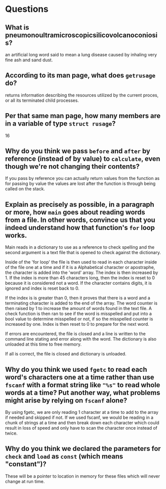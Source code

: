 # Questions

## What is pneumonoultramicroscopicsilicovolcanoconiosis?

an artificial long word said to mean a lung disease caused by inhaling very fine ash and sand dust.

## According to its man page, what does `getrusage` do?

returns information describing the resources utilized by the current proces, or all its terminated child processes. 

## Per that same man page, how many members are in a variable of type `struct rusage`?

16

## Why do you think we pass `before` and `after` by reference (instead of by value) to `calculate`, even though we're not changing their contents?

If you pass by reference you can actually return values from the function as for passing by value the values are lost after the function is through being called on the stack. 

## Explain as precisely as possible, in a paragraph or more, how `main` goes about reading words from a file. In other words, convince us that you indeed understand how that function's `for` loop works.

Main reads in a dictionary to use as a reference to check spelling and the second argument is a text file that is opened to check against the dictionary. 

Inside of the 'for loop' the file is then used to read in each character inside of the file one at a time and if it is a Alphabetical character or apostraphe, the character is added into the 'word' array. The index is then increased by 1. If the index is more than 45 characters long, then the index is reset to 0 because it is considered not a word. 
If the character contains digits, it is ignored and index is reset back to 0. 

If the index is is greater than 0, then it proves that there is a word and a terminating character is added to the end of the array. The word counter is then raised by 1 to increase the amount of words found in the text file. A check function is then ran to see if the word is misspelled and put into a bool value to determine misspelled or not, if so the misspelled counter is increased by one. Index is then reset to 0 to prepare for the next word. 

If errors are encountered, the file is closed and a line is written to the command line stating and error along with the word. The dictionary is also unloaded at this time to free memory. 

If all is correct, the file is closed and dictionary is unloaded.

## Why do you think we used `fgetc` to read each word's characters one at a time rather than use `fscanf` with a format string like `"%s"` to read whole words at a time? Put another way, what problems might arise by relying on `fscanf` alone?

By using fgetc, we are only reading 1 character at a time to add to the array if needed and skipped if not. If we used fscanf, we would be reading in a chunk of strings at a time and then break down each character which could result in loss of speed and only have to scan the character once instead of twice.

## Why do you think we declared the parameters for `check` and `load` as `const` (which means "constant")?

These will be a pointer to location in memory for these files which will never change at run time. 
